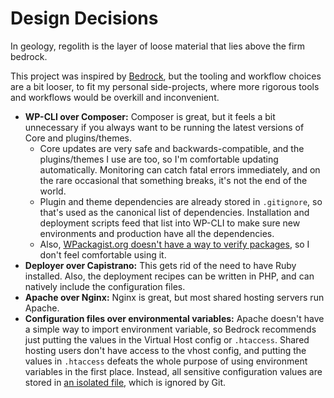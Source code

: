 # Design Decisions

In geology, regolith is the layer of loose material that lies above the firm bedrock.

This project was inspired by [Bedrock](https://github.com/roots/bedrock), but the tooling and workflow choices are a bit looser, to fit my personal side-projects, where more rigorous tools and workflows would be overkill and inconvenient.

* **WP-CLI over Composer:** Composer is great, but it feels a bit unnecessary if you always want to be running the latest versions of Core and plugins/themes.
	* Core updates are very safe and backwards-compatible, and the plugins/themes I use are too, so I'm comfortable updating automatically. Monitoring can catch fatal errors immediately, and on the rare occasional that something breaks, it's not the end of the world.
	* Plugin and theme dependencies are already stored in `.gitignore`, so that's used as the canonical list of dependencies. Installation and deployment scripts feed that list into WP-CLI to make sure new environments and production have all the dependencies.
    * Also, [WPackagist.org doesn't have a way to verify packages](https://github.com/outlandishideas/wpackagist/issues/169), so I don't feel comfortable using it.
* **Deployer over Capistrano:** This gets rid of the need to have Ruby installed. Also, the deployment recipes can be written in PHP, and can natively include the configuration files.
* **Apache over Nginx:** Nginx is great, but most shared hosting servers run Apache.
* **Configuration files over environmental variables:** Apache doesn't have a simple way to import environment variable, so Bedrock recommends just putting the values in the Virtual Host config or `.htaccess`. Shared hosting users don't have access to the vhost config, and putting the values in `.htaccess` defeats the whole purpose of using environment variables in the first place. Instead, all sensitive configuration values are stored in [an isolated file](../config/environment-sample.php), which is ignored by Git.
